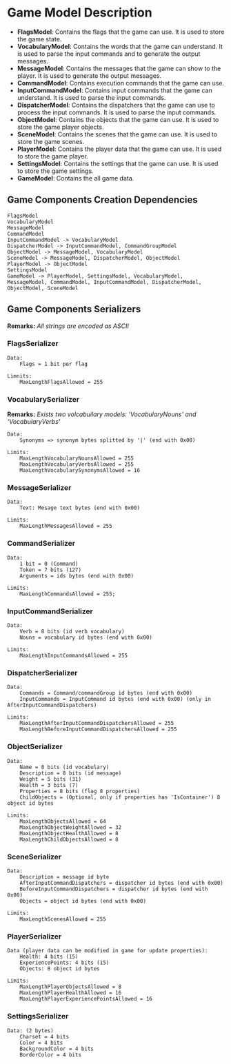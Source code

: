 # Game Model Description

- **FlagsModel**: Contains the flags that the game can use. It is used to store the game state.
- **VocabularyModel**: Contains the words that the game can understand. It is used to parse the input commands and to generate the output messages.
- **MessageModel**: Contains the messages that the game can show to the player. It is used to generate the output messages.
- **CommandModel**: Contains execution commands that the game can use.
- **InputCommandModel**: Contains input commands that the game can understand. It is used to parse the input commands.
- **DispatcherModel**: Contains the dispatchers that the game can use to process the input commands. It is used to parse the input commands.
- **ObjectModel**: Contains the objects that the game can use. It is used to store the game player objects.
- **SceneModel**: Contains the scenes that the game can use. It is used to store the game scenes.
- **PlayerModel**: Contains the player data that the game can use. It is used to store the game player.
- **SettingsModel**: Contains the settings that the game can use. It is used to store the game settings.
- **GameModel**: Contains the all game data.

## Game Components Creation Dependencies

    FlagsModel
    VocabularyModel
    MessageModel
    CommandModel
    InputCommandModel -> VocabularyModel
    DispatcherModel -> InputCommandModel, CommandGroupModel
    ObjectModel -> MessageModel, VocabularyModel
    SceneModel -> MessageModel, DispatcherModel, ObjectModel
    PlayerModel -> ObjectModel
    SettingsModel
    GameModel -> PlayerModel, SettingsModel, VocabularyModel, MessageModel, CommandModel, InputCommandModel, DispatcherModel, ObjectModel, SceneModel

## Game Components Serializers

**Remarks:** *All strings are encoded as ASCII*

### FlagsSerializer

    Data:
        Flags = 1 bit per flag
        
    Limnits: 
        MaxLengthFlagsAllowed = 255

### VocabularySerializer

**Remarks:** *Exists two volcabuilary models: 'VocabularyNouns' and 'VocabularyVerbs'*

    Data:
        Synonyms => synonym bytes splitted by '|' (end with 0x00)

    Limits:
        MaxLengthVocabularyNounsAllowed = 255
        MaxLengthVocabularyVerbsAllowed = 255
        MaxLengthVocabularySynonymsAllowed = 16

### MessageSerializer

    Data:
        Text: Mesage text bytes (end with 0x00)

    Limits:
        MaxLengthMessagesAllowed = 255

### CommandSerializer

    Data:
        1 bit = 0 (Command)
        Token = 7 bits (127)
        Arguments = ids bytes (end with 0x00)

    Limits:
        MaxLengthCommandsAllowed = 255;

### InputCommandSerializer

    Data:
        Verb = 8 bits (id verb vocabulary)
        Nouns = vocabulary id bytes (end with 0x00)

    Limits:
        MaxLengthInputCommandsAllowed = 255

### DispatcherSerializer

    Data:
        Commands = Command/commandGroup id bytes (end with 0x00)
        InputCommands = InputCommand id bytes (end with 0x00) (only in AfterInputCommandDispatchers)

    Limits:
        MaxLengthAfterInputCommandDispatchersAllowed = 255
        MaxLengthBeforeInputCommandDispatchersAllowed = 255

### ObjectSerializer

    Data:
        Name = 8 bits (id vocabulary)
        Description = 8 bits (id message)
        Weight = 5 bits (31)
        Health = 3 bits (7)
        Properties = 8 bits (flag 8 properties)
        ChildObjects = (Optional, only if properties has 'IsContainer') 8 object id bytes

    Limits:
        MaxLengthObjectsAllowed = 64
        MaxLengthObjectWeightAllowed = 32
        MaxLengthObjectHealthAllowed = 8
        MaxLengthChildObjectsAllowed = 8

### SceneSerializer

    Data:
        Description = message id byte
        AfterInputCommandDispatchers = dispatcher id bytes (end with 0x00)
        BeforeInputCommandDispatchers = dispatcher id bytes (end with 0x00)
        Objects = object id bytes (end with 0x00)

    Limits:
        MaxLengthScenesAllowed = 255

### PlayerSerializer

    Data (player data can be modified in game for update properties):
        Health: 4 bits (15)
        ExperiencePoints: 4 bits (15)
        Objects: 8 object id bytes

    Limits:
        MaxLengthPlayerObjectsAllowed = 8
        MaxLengthPlayerHealthAllowed = 16
        MaxLengthPlayerExperiencePointsAllowed = 16

### SettingsSerializer

    Data: (2 bytes)
        Charset = 4 bits
        Color = 4 bits
        BackgroundColor = 4 bits
        BorderColor = 4 bits    
